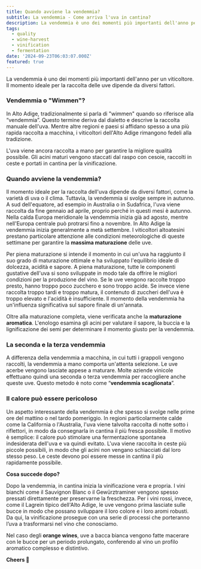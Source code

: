 ```yaml
---
title: Quando avviene la vendemmia?
subtitle: La vendemmia - Come arriva l'uva in cantina?
description: La vendemmia è uno dei momenti più importanti dell'anno per un viticoltore. Il momento ideale per la raccolta delle uve dipende da diversi fattori.
tags:
  - quality
  - wine-harvest
  - vinification
  - fermentation
date: '2024-09-23T06:03:07.000Z'
featured: true
---
```


La vendemmia è uno dei momenti più importanti dell'anno per un viticoltore. Il momento ideale per la raccolta delle uve dipende da diversi fattori.

### **Vendemmia o "Wimmen"?**

In Alto Adige, tradizionalmente si parla di "wimmen" quando so riferisce alla “vendemmia”. Questo termine deriva dal dialetto e descrive la raccolta manuale dell'uva. Mentre altre regioni e paesi si affidano spesso a una più rapida raccolta a macchina, i viticoltori dell'Alto Adige rimangono fedeli alla tradizione.

L'uva viene ancora raccolta a mano per garantire la migliore qualità possibile. Gli acini maturi vengono staccati dal raspo con cesoie, raccolti in ceste e portati in cantina per la vinificazione.

### **Quando avviene la vendemmia?**

Il momento ideale per la raccolta dell'uva dipende da diversi fattori, come la varietà di uva o il clima. Tuttavia, la vendemmia si svolge sempre in autunno. A sud dell'equatore, ad esempio in Australia o in Sudafrica, l'uva viene raccolta da fine gennaio ad aprile, proprio perché in questi mesi è autunno. Nella calda Europa meridionale la vendemmia inizia già ad agosto, mentre nell'Europa centrale può protrarsi fino a novembre. In Alto Adige la vendemmia inizia generalmente a metà settembre. I viticoltori altoatesini prestano particolare attenzione alle condizioni meteorologiche di queste settimane per garantire la **massima maturazione** delle uve.

Per piena maturazione si intende il momento in cui un'uva ha raggiunto il suo grado di maturazione ottimale e ha sviluppato l'equilibrio ideale di dolcezza, acidità e sapore. A piena maturazione, tutte le componenti gustative dell'uva si sono sviluppate in modo tale da offrire le migliori condizioni per la produzione del vino. Se le uve vengono raccolte troppo presto, hanno troppo poco zucchero e sono troppo acide. Se invece viene raccolta troppo tardi e troppo matura, il contenuto di zuccheri dell'uva è troppo elevato e l'acidità è insufficiente. Il momento della vendemmia ha un'influenza significativa sul sapore finale di un'annata.

Oltre alla maturazione completa, viene verificata anche la **maturazione aromatica**. L'enologo esamina gli acini per valutare il sapore, la buccia e la lignificazione dei semi per determinare il momento giusto per la vendemmia.

### **La seconda e la terza vendemmia**

A differenza della vendemmia a macchina, in cui tutti i grappoli vengono raccolti, la vendemmia a mano comporta un'attenta selezione. Le uve acerbe vengono lasciate appese a maturare. Molte aziende vinicole effettuano quindi una seconda o terza vendemmia per raccogliere anche queste uve. Questo metodo è noto come “**vendemmia scaglionata**”.

### **Il calore può essere pericoloso**

Un aspetto interessante della vendemmia è che spesso si svolge nelle prime ore del mattino o nel tardo pomeriggio. In regioni particolarmente calde come la California o l'Australia, l'uva viene talvolta raccolta di notte sotto i riflettori, in modo da consegnarla in cantina il più fresca possibile. Il motivo è semplice: il calore può stimolare una fermentazione spontanea indesiderata dell'uva e va quindi evitato. L'uva viene raccolta in ceste più piccole possibili, in modo che gli acini non vengano schiacciati dal loro stesso peso. Le ceste devono poi essere messe in cantina il più rapidamente possibile.

**Cosa succede dopo?**

Dopo la vendemmia, in cantina inizia la vinificazione vera e propria. I vini bianchi come il Sauvignon Blanc o il Gewürztraminer vengono spesso pressati direttamente per preservarne la freschezza. Per i vini rossi, invece, come il Lagrein tipico dell'Alto Adige, le uve vengono prima lasciate sulle bucce in modo che possano sviluppare il loro colore e i loro aromi robusti. Da qui, la vinificazione prosegue con una serie di processi che porteranno l’uva a trasformarsi nel vino che conosciamo.

Nel caso degli **orange wines**, uve a bacca bianca vengono fatte macerare con le bucce per un periodo prolungato, conferendo al vino un profilo aromatico complesso e distintivo.

**Cheers 🍷**
